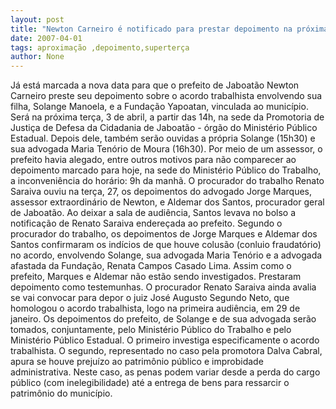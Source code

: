 ```yaml
---
layout: post
title: "Newton Carneiro é notificado para prestar depoimento na próxima terça, à tarde"
date: 2007-04-01
tags: aproximação ,depoimento,superterça
author: None
---
```

Já está marcada a nova data para que o prefeito de Jaboatão Newton Carneiro preste seu depoimento sobre o acordo trabalhista envolvendo sua filha, Solange Manoela, e a Fundação Yapoatan, vinculada ao município.
Será na próxima terça, 3 de abril, a partir das 14h, na sede da Promotoria de Justiça de Defesa da Cidadania de Jaboatão - órgão do Ministério Público Estadual.
Depois dele, também serão ouvidas a própria Solange (15h30) e sua advogada Maria Tenório de Moura (16h30).
Por meio de um assessor, o prefeito havia alegado, entre outros motivos para não comparecer ao depoimento marcado para hoje, na sede do Ministério Público do Trabalho, a inconveniência do horário: 9h da manhã.
O procurador do trabalho Renato Saraiva ouviu na terça, 27, os depoimentos do advogado Jorge Marques, assessor extraordinário de Newton, e Aldemar dos Santos, procurador geral de Jaboatão.
Ao deixar a sala de audiência, Santos levava no bolso a notificação de Renato Saraiva endereçada ao prefeito.
Segundo o procurador do trabalho, os depoimentos de Jorge Marques e Aldemar dos Santos confirmaram os indícios de que houve colusão (conluio fraudatório) no acordo, envolvendo Solange, sua advogada Maria Tenório e a advogada afastada da Fundação, Renata Campos Casado Lima.
Assim como o prefeito, Marques e Aldemar não estão sendo investigados. Prestaram depoimento como testemunhas.
O procurador Renato Saraiva ainda avalia se vai convocar para depor o juiz José Augusto Segundo Neto, que homologou o acordo trabalhista, logo na primeira audiência, em 29 de janeiro.
Os depoimentos do prefeito, de Solange e de sua advogada serão tomados, conjuntamente, pelo Ministério Público do Trabalho e pelo Ministério Público Estadual.
O primeiro investiga especificamente o acordo trabalhista. O segundo, representado no caso pela promotora Dalva Cabral, apura se houve prejuízo ao patrimônio público e improbidade administrativa.
Neste caso, as penas podem variar desde a perda do cargo público (com inelegibilidade) até a entrega de bens para ressarcir o patrimônio do município. 
